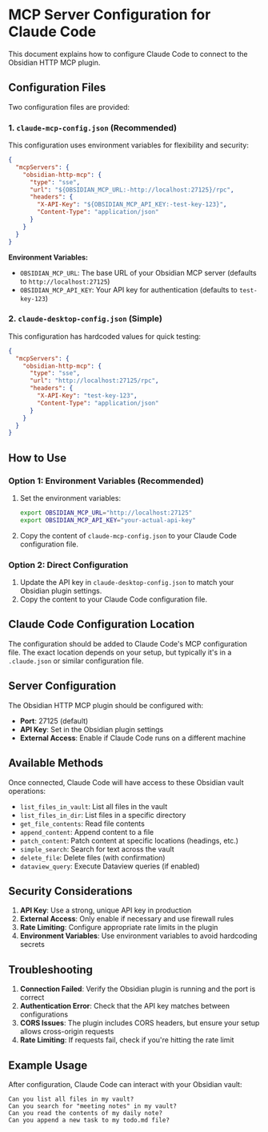 # MCP Server Configuration for Claude Code

This document explains how to configure Claude Code to connect to the Obsidian HTTP MCP plugin.

## Configuration Files

Two configuration files are provided:

### 1. `claude-mcp-config.json` (Recommended)
This configuration uses environment variables for flexibility and security:

```json
{
  "mcpServers": {
    "obsidian-http-mcp": {
      "type": "sse",
      "url": "${OBSIDIAN_MCP_URL:-http://localhost:27125}/rpc",
      "headers": {
        "X-API-Key": "${OBSIDIAN_MCP_API_KEY:-test-key-123}",
        "Content-Type": "application/json"
      }
    }
  }
}
```

**Environment Variables:**
- `OBSIDIAN_MCP_URL`: The base URL of your Obsidian MCP server (defaults to `http://localhost:27125`)
- `OBSIDIAN_MCP_API_KEY`: Your API key for authentication (defaults to `test-key-123`)

### 2. `claude-desktop-config.json` (Simple)
This configuration has hardcoded values for quick testing:

```json
{
  "mcpServers": {
    "obsidian-http-mcp": {
      "type": "sse",
      "url": "http://localhost:27125/rpc",
      "headers": {
        "X-API-Key": "test-key-123",
        "Content-Type": "application/json"
      }
    }
  }
}
```

## How to Use

### Option 1: Environment Variables (Recommended)

1. Set the environment variables:
   ```bash
   export OBSIDIAN_MCP_URL="http://localhost:27125"
   export OBSIDIAN_MCP_API_KEY="your-actual-api-key"
   ```

2. Copy the content of `claude-mcp-config.json` to your Claude Code configuration file.

### Option 2: Direct Configuration

1. Update the API key in `claude-desktop-config.json` to match your Obsidian plugin settings.
2. Copy the content to your Claude Code configuration file.

## Claude Code Configuration Location

The configuration should be added to Claude Code's MCP configuration file. The exact location depends on your setup, but typically it's in a `.claude.json` or similar configuration file.

## Server Configuration

The Obsidian HTTP MCP plugin should be configured with:
- **Port**: 27125 (default)
- **API Key**: Set in the Obsidian plugin settings
- **External Access**: Enable if Claude Code runs on a different machine

## Available Methods

Once connected, Claude Code will have access to these Obsidian vault operations:

- `list_files_in_vault`: List all files in the vault
- `list_files_in_dir`: List files in a specific directory
- `get_file_contents`: Read file contents
- `append_content`: Append content to a file
- `patch_content`: Patch content at specific locations (headings, etc.)
- `simple_search`: Search for text across the vault
- `delete_file`: Delete files (with confirmation)
- `dataview_query`: Execute Dataview queries (if enabled)

## Security Considerations

1. **API Key**: Use a strong, unique API key in production
2. **External Access**: Only enable if necessary and use firewall rules
3. **Rate Limiting**: Configure appropriate rate limits in the plugin
4. **Environment Variables**: Use environment variables to avoid hardcoding secrets

## Troubleshooting

1. **Connection Failed**: Verify the Obsidian plugin is running and the port is correct
2. **Authentication Error**: Check that the API key matches between configurations
3. **CORS Issues**: The plugin includes CORS headers, but ensure your setup allows cross-origin requests
4. **Rate Limiting**: If requests fail, check if you're hitting the rate limit

## Example Usage

After configuration, Claude Code can interact with your Obsidian vault:

```
Can you list all files in my vault?
Can you search for "meeting notes" in my vault?
Can you read the contents of my daily note?
Can you append a new task to my todo.md file?
```